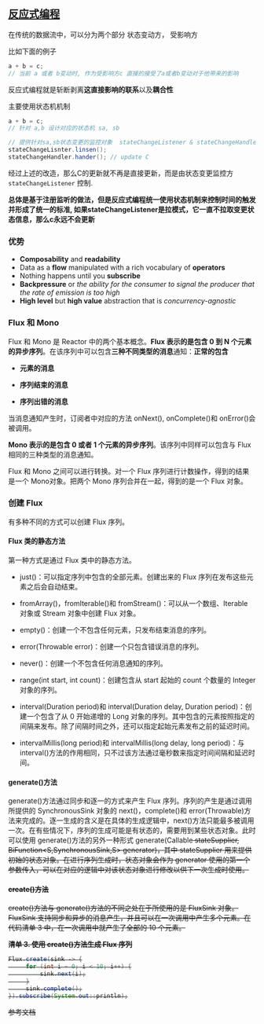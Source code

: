 ## [反应式编程](https://projectreactor.io/docs/core/release/reference/#flux)

在传统的数据流中，可以分为两个部分 状态变动方， 受影响方

比如下面的例子

```java
a + b = c;
// 当前 a 或者 b变动时, 作为受影响方c 直接的接受了a或者b变动对于他带来的影响
```

反应式编程就是斩断剥离**这直接影响的联系**以及**耦合性**

主要使用状态机机制

```java
a + b = c;
// 针对 a,b 设计对应的状态机 sa, sb

// 提供针对sa,sb状态变更的监控对象  stateChangeListener & stateChangeHandler 
stateChangeLisnter.linsen();
stateChangeHandler.hander(); // update C
```

经过上述的改造，那么C的更新就不再是直接更新，而是由状态变更监控方 `stateChangeListener` 控制. 

**总体是基于注册监听的做法，但是反应式编程统一使用状态机制来控制时间的触发并形成了统一的标准, 如果stateChangeListener是拉模式，它一直不拉取变更状态信息，那么c永远不会更新**

### 优势

- **Composability** and **readability**
- Data as a **flow** manipulated with a rich vocabulary of **operators**
- Nothing happens until you **subscribe**
- **Backpressure** or *the ability for the consumer to signal the producer that the rate of emission is too high*
- **High level** but **high value** abstraction that is *concurrency-agnostic*

### Flux 和 Mono

Flux 和 Mono 是 Reactor 中的两个基本概念。**Flux 表示的是包含 0 到 N 个元素的异步序列**。在该序列中可以包含**三种不同类型的消息**通知：**正常的包含**

* **元素的消息**

* **序列结束的消息**

* **序列出错的消息**

当消息通知产生时，订阅者中对应的方法 onNext(), onComplete()和 onError()会被调用。

**Mono 表示的是包含 0 或者 1 个元素的异步序列**。该序列中同样可以包含与 Flux 相同的三种类型的消息通知。

Flux 和 Mono 之间可以进行转换。对一个 Flux 序列进行计数操作，得到的结果是一个 Mono<Long>对象。把两个 Mono 序列合并在一起，得到的是一个 Flux 对象。



### 创建 Flux

有多种不同的方式可以创建 Flux 序列。

#### Flux 类的静态方法

第一种方式是通过 Flux 类中的静态方法。

- just()：可以指定序列中包含的全部元素。创建出来的 Flux 序列在发布这些元素之后会自动结束。

- fromArray()，fromIterable()和 fromStream()：可以从一个数组、Iterable 对象或 Stream 对象中创建 Flux 对象。

- empty()：创建一个不包含任何元素，只发布结束消息的序列。

- error(Throwable error)：创建一个只包含错误消息的序列。

- never()：创建一个不包含任何消息通知的序列。

- range(int start, int count)：创建包含从 start 起始的 count 个数量的 Integer 对象的序列。

- interval(Duration period)和 interval(Duration delay, Duration period)：创建一个包含了从 0 开始递增的 Long 对象的序列。其中包含的元素按照指定的间隔来发布。除了间隔时间之外，还可以指定起始元素发布之前的延迟时间。

- intervalMillis(long period)和 intervalMillis(long delay, long period)：与 interval()方法的作用相同，只不过该方法通过毫秒数来指定时间间隔和延迟时间。

  

#### generate()方法

generate()方法通过同步和逐一的方式来产生 Flux 序列。序列的产生是通过调用所提供的 SynchronousSink 对象的 next()，complete()和 error(Throwable)方法来完成的。逐一生成的含义是在具体的生成逻辑中，next()方法只能最多被调用一次。在有些情况下，序列的生成可能是有状态的，需要用到某些状态对象。此时可以使用 generate()方法的另外一种形式 generate(Callable<S> stateSupplier, BiFunction<S,SynchronousSink<T>,S> generator)，其中 stateSupplier 用来提供初始的状态对象。在进行序列生成时，状态对象会作为 generator 使用的第一个参数传入，可以在对应的逻辑中对该状态对象进行修改以供下一次生成时使用。

#### create()方法

create()方法与 generate()方法的不同之处在于所使用的是 FluxSink 对象。FluxSink 支持同步和异步的消息产生，并且可以在一次调用中产生多个元素。在代码清单 3 中，在一次调用中就产生了全部的 10 个元素。

**清单 3. 使用 create()方法生成 Flux 序列**

```java
Flux.create(sink -> {
     for (int i = 0; i < 10; i++) {
         sink.next(i);
     }
     sink.complete();
}).subscribe(System.out::println);
```



参考文档

[论坛文章]: https://blog.csdn.net/simple_chao/article/details/73648238?utm_medium=distribute.pc_relevant.none-task-blog-2%7Edefault%7ECTRLIST%7Edefault-1.no_search_link&amp;depth_1-utm_source=distribute.pc_relevant.none-task-blog-2%7Edefault%7ECTRLIST%7Edefault-1.no_search_





